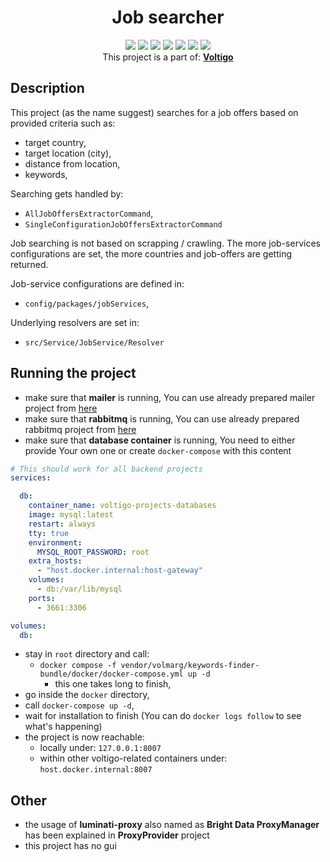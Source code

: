 <div align="center"><h1>Job searcher</h1></div>

<div align="center">
<img src="https://img.shields.io/badge/php%208.1-%23777BB4.svg?style=for-the-badge&logo=php&logoColor=white"/>
<img src="https://img.shields.io/badge/Rabbitmq-FF6600?style=for-the-badge&logo=rabbitmq&logoColor=white"/>
<img src="https://img.shields.io/badge/mysql-4479A1.svg?style=for-the-badge&logo=mysql&logoColor=white"/>
<img src="https://img.shields.io/badge/supervisor-%23777BB4.svg?style=for-the-badge&logoColor=white"/>
<img src="https://img.shields.io/badge/docker-%230db7ed.svg?style=for-the-badge&logo=docker&logoColor=white"/>
<img src="https://img.shields.io/badge/composer-%2366595C.svg?style=for-the-badge&logo=composer&Color=white"/>
<img src="https://img.shields.io/badge/symfony-%23000000.svg?style=for-the-badge&logo=symfony&logoColor=white"/>
</div>

<div align="center">
This project is a part of: <b><a href="https://github.com/Volmarg/voltigo-frontend">Voltigo</a></b>
</div>


## Description

This project (as the name suggest) searches for a job offers based on provided criteria such as:
- target country,
- target location (city),
- distance from location,
- keywords,

Searching gets handled by:
- `AllJobOffersExtractorCommand`,
- `SingleConfigurationJobOffersExtractorCommand`

Job searching is not based on scrapping / crawling. The more job-services configurations
are set, the more countries and job-offers are getting returned.

Job-service configurations are defined in:
- `config/packages/jobServices`,

Underlying resolvers are set in:
- `src/Service/JobService/Resolver`

## Running the project

- make sure that **mailer** is running, You can use already prepared mailer project from <a href="https://github.com/Volmarg/voltigo-mailpit">here</a>
- make sure that **rabbitmq** is running, You can use already prepared rabbitmq project from <a href="https://github.com/Volmarg/voltigo-rabbit-mq">here</a>
- make sure that **database container** is running, You need to either provide Your own one or create `docker-compose` with this content

```yaml
# This should work for all backend projects
services:

  db:
    container_name: voltigo-projects-databases  
    image: mysql:latest
    restart: always
    tty: true    
    environment:
      MYSQL_ROOT_PASSWORD: root
    extra_hosts:
      - "host.docker.internal:host-gateway"      
    volumes:
      - db:/var/lib/mysql   
    ports:
      - 3661:3306

volumes:
  db:
```

- stay in `root` directory and call: 
  - `docker compose -f vendor/volmarg/keywords-finder-bundle/docker/docker-compose.yml up -d`
    - this one takes long to finish,
- go inside the `docker` directory,
- call `docker-compose up -d`,
- wait for installation to finish (You can do `docker logs follow` to see what's happening)
- the project is now reachable:
  - locally under: `127.0.0.1:8007`
  - within other voltigo-related containers under: `host.docker.internal:8007`

## Other

- the usage of **luminati-proxy** also named as **Bright Data ProxyManager** has been explained in **ProxyProvider** project
- this project has no gui